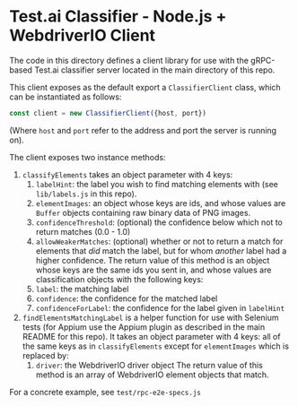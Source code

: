 # Test.ai Classifier - Node.js + WebdriverIO Client

The code in this directory defines a client library for use with the gRPC-based Test.ai classifier server located in the main directory of this repo.

This client exposes as the default export a `ClassifierClient` class, which can be instantiated as follows:

```js
const client = new ClassifierClient({host, port})
```

(Where `host` and `port` refer to the address and port the server is running on).

The client exposes two instance methods:

1. `classifyElements` takes an object parameter with 4 keys:
    1. `labelHint`: the label you wish to find matching elements with (see `lib/labels.js` in this repo).
    2. `elementImages`: an object whose keys are ids, and whose values are `Buffer` objects containing raw binary data of PNG images.
    3. `confidenceThreshold`: (optional) the confidence below which not to return matches (0.0 - 1.0)
    4. `allowWeakerMatches`: (optional) whether or not to return a match for elements that *did* match the label, but for whom *another* label had a higher confidence.
    The return value of this method is an object whose keys are the same ids you sent in, and whose values are classification objects with the following keys:
    1. `label`: the matching label
    2. `confidence`: the confidence for the matched label
    3. `confidenceForLabel`: the confidence for the label given in `labelHint`
2. `findElementsMatchingLabel` is a helper function for use with Selenium tests (for Appium use the Appium plugin as described in the main README for this repo). It takes an object parameter with 4 keys: all of the same keys as in `classifyElements` except for `elementImages` which is replaced by:
    1. `driver`: the WebdriverIO driver object
    The return value of this method is an array of WebdriverIO element objects that match.

For a concrete example, see `test/rpc-e2e-specs.js`
